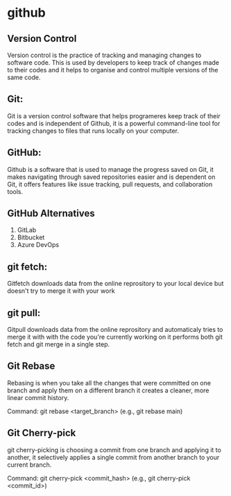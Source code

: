 # github

## Version Control

Version control is the practice of tracking and managing changes to software code. This is used by developers to keep track of changes made to their codes and it helps to organise and control multiple versions of the same code.

## Git:
 Git is a version control software that helps programeres keep track of their codes and is independent of Github, it is a powerful command-line tool for tracking changes to files that runs locally on your computer.

## GitHub:
Github is a software that is used to manage the progress saved on Git, it makes navigating through saved repositories easier and is dependent on Git, it offers features like issue tracking, pull requests, and collaboration tools.

## GitHub Alternatives

1.  GitLab
2.  Bitbucket
3.  Azure DevOps

## git fetch:
Gitfetch downloads data from the online reprository to your local device but doesn't try to merge it with your work

## git pull:  
Gitpull downloads data from the online reprository and automaticaly tries to merge it with with the code you're currently working on it performs both git fetch and git merge in a single step.

## Git Rebase
 
Rebasing is when you take all the changes that were committed on one branch and apply them on a different branch it creates a cleaner, more linear commit history.

Command: git rebase <target_branch> (e.g., git rebase main)

## Git Cherry-pick

git cherry-picking is choosing a commit from one branch and applying it to another, it selectively applies a single commit from another branch to your current branch.

Command: git cherry-pick <commit_hash> (e.g., git cherry-pick <commit_id>)